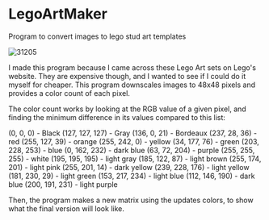 # LegoArtMaker
Program to convert images to lego stud art templates

![31205](https://user-images.githubusercontent.com/60762514/167219992-03581341-27e2-440a-97a7-c8d3775f626b.png)

I made this program because I came across these Lego Art sets on Lego's website. 
They are expensive though, and I wanted to see if I could do it myself for cheaper.
This program downscales images to 48x48 pixels and provides a color count of each pixel. 

The color count works by looking at the RGB value of a given pixel, and finding the minimum difference in its values compared to this list:

(0, 0, 0) - Black
(127, 127, 127) - Gray
(136, 0, 21) - Bordeaux
(237, 28, 36) - red
(255, 127, 39) - orange
(255, 242, 0) - yellow
(34, 177, 76) - green
(203, 228, 253) - blue
(0, 162, 232) - dark blue
(63, 72, 204) - purple
(255, 255, 255) - white
(195, 195, 195) - light gray
(185, 122, 87) - light brown
(255, 174, 201) - light pink
(255, 201, 14) - dark yellow
(239, 228, 176) - light yellow
(181, 230, 29) - light green
(153, 217, 234) - light blue
(112, 146, 190) - dark blue
(200, 191, 231) - light purple

Then, the program makes a new matrix using the updates colors, to show what the final version will look like. 
